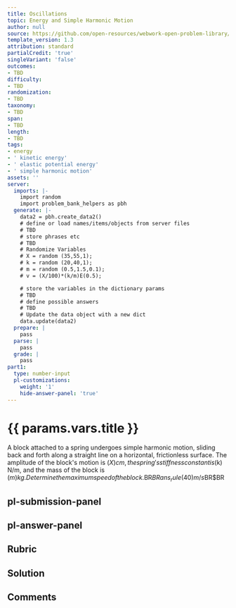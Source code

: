 ```yaml
---
title: Oscillations
topic: Energy and Simple Harmonic Motion
author: null
source: https://github.com/open-resources/webwork-open-problem-library/tree/master/Contrib/BrockPhysics/College_Physics_Urone/16.Oscillatory_Motion_and_Waves/NU_D18_16_00_016.pg
template_version: 1.3
attribution: standard
partialCredit: 'true'
singleVariant: 'false'
outcomes:
- TBD
difficulty:
- TBD
randomization:
- TBD
taxonomy:
- TBD
span:
- TBD
length:
- TBD
tags:
- energy
- ' kinetic energy'
- ' elastic potential energy'
- ' simple harmonic motion'
assets: ''
server:
  imports: |-
    import random
    import problem_bank_helpers as pbh
  generate: |-
    data2 = pbh.create_data2()
    # define or load names/items/objects from server files
    # TBD
    # store phrases etc
    # TBD
    # Randomize Variables
    # X = random (35,55,1);
    # k = random (20,40,1);
    # m = random (0.5,1.5,0.1);
    # v = (X/100)*(k/m)E(0.5);

    # store the variables in the dictionary params
    # TBD
    # define possible answers
    # TBD
    # Update the data object with a new dict
    data.update(data2)
  prepare: |
    pass
  parse: |
    pass
  grade: |
    pass
part1:
  type: number-input
  pl-customizations:
    weight: '1'
    hide-answer-panel: 'true'
---
```


# {{ params.vars.title }} 


A block attached to a spring undergoes simple harmonic motion, sliding back and forth along a straight line on a horizontal, frictionless surface. The amplitude of the block's motion is ($X) cm, the spring's stiffness constant is ($k) N/m, and the mass of the block is ($m) kg. Determine the maximum speed of the block.$BR$BRans_rule(40) m/s$BR$BR


## pl-submission-panel 


## pl-answer-panel 


## Rubric 


## Solution 


## Comments 


